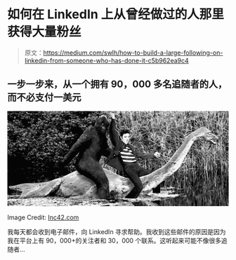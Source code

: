 # 如何在 LinkedIn 上从曾经做过的人那里获得大量粉丝

> 原文：<https://medium.com/swlh/how-to-build-a-large-following-on-linkedin-from-someone-who-has-done-it-c5b962ea9c4>

## 一步一步来，从一个拥有 90，000 多名追随者的人，而不必支付一美元

![](img/eab111fab79a35a8805810c04d41ae34.png)

Image Credit: [Inc42.com](https://www.google.com/url?sa=i&source=images&cd=&cad=rja&uact=8&ved=0ahUKEwitgursgKfiAhVPT30KHYWoBzwQMwgqKAEwAQ&url=https%3A%2F%2Finc42.com%2Fresources%2Fgenuinely-confident-people-differently%2F&psig=AOvVaw186CAb5SZnQCLjsB-uKaPV&ust=1558335123094836&ictx=3&uact=3)

我每天都会收到电子邮件，向 LinkedIn 寻求帮助。我收到这些邮件的原因是因为我在平台上有 90，000+的关注者和 30，000 个联系。这听起来可能不像很多追随者…
